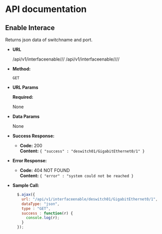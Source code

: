 # API documentation

**Enable Interace**
----
  Returns json data of switchname and port.

* **URL**

  /api/v1/interfaceenable/<switchname>/<interface>/<port>
  /api/v1/interfaceenable/<switchname>/<interface>/<submodule>/<port>
  

* **Method:**

  `GET`
  
*  **URL Params**

   **Required:**
 
   None

* **Data Params**

  None

* **Success Response:**

  * **Code:** 200 <br />
    **Content:** `{ "success" : "deswitch01/GigabitEthernet0/1" }`
 
* **Error Response:**

  * **Code:** 404 NOT FOUND <br />
    **Content:** `{ "error" : "system could not be reached }`


* **Sample Call:**

  ```javascript
    $.ajax({
      url: "/api/v1/interfaceenable/deswitch01/GigabitEthernet0/1",
      dataType: "json",
      type : "GET",
      success : function(r) {
        console.log(r);
      }
    });
  ```
